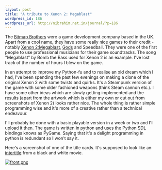 ```yaml
--- 
layout: post
title: "A tribute to Xenon 2: Megablast"
wordpress_id: 186
wordpress_url: http://nibrahim.net.in/journal/?p=186
---
```

The <a href="http://www.bitmap-brothers.co.uk/">Bitmap Brothers</a> were a game development company based in the UK. Apart from a cool name, they have some really nice games to their credit - notably <a href="http://en.wikipedia.org/wiki/Xenon_2:_Megablast">Xenon 2:Megablast</a>, <a href="http://en.wikipedia.org/wiki/Gods_%28video_game%29">Gods</a> and Speedball. They were one of the first people to use professional musicians for their game soundtracks. The song "Megablast" by Bomb the Bass used for Xenon 2 is an example. I've lost track of the number of hours I blew on the game. 

In an attempt to improve my Python-fu and to realise an old dream which I had, I've been spending the past few evenings on making a clone of the original Xenon 2 with some twists and quirks. It's a Steampunk version of the game with some older fashioned weapons (think Steam cannon etc.). I have some other ideas which are slowly getting implemented and the results (apart from the artwork which is either my own or cut out from screenshots of Xenon 2) looks rather nice. The whole thing is rather simple programming wise and it's more of a creative rather than a technical endeavour. 

I'll probably be done with a basic playable version in a week or two and I'll upload it then. The game is written in python and uses the Python SDL bindings knows as PyGame. Saying that it's a delight programming in python is redundant so I won't say it. 

Here's a screenshot of one of the title cards. It's supposed to look like an <a href="http://en.wikipedia.org/wiki/Intertitle">intertitle</a> from a black and white movie. 

<a class="imagelink" href="http://nibrahim.net.in/journal/wp-content/uploads/2008/06/front.png" title="front.png"><img id="image187" src="http://nibrahim.net.in/journal/wp-content/uploads/2008/06/front.thumbnail.png" alt="front.png" /></a>
